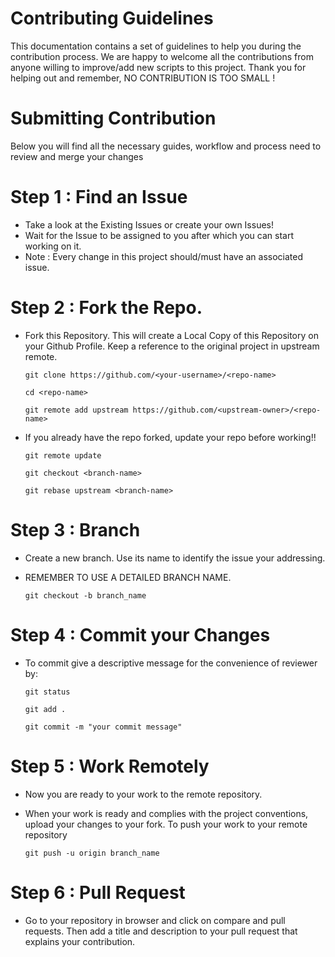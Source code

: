 
# Contributing Guidelines

This documentation contains a set of guidelines to help you during the contribution process. We are happy to welcome all the contributions from anyone willing to improve/add new scripts to this project. 
Thank you for helping out and remember, NO CONTRIBUTION IS TOO SMALL !


# Submitting Contribution 

Below you will find all the necessary guides, workflow and process need to review and merge your changes

# Step 1 : Find an Issue

-  Take a look at the Existing Issues or create your own Issues!
-  Wait for the Issue to be assigned to you after which you can start working on it.
-  Note : Every change in this project should/must have an associated issue.


# Step 2 : Fork the Repo.

- Fork this Repository. This will create a Local Copy of this Repository on your Github Profile. Keep a reference to the original project in upstream remote.

  ```
  git clone https://github.com/<your-username>/<repo-name>
  ```  
  
  ```
  cd <repo-name> 
  ```
  
  ```
  git remote add upstream https://github.com/<upstream-owner>/<repo-name> 
  ```
  
- If you already have the repo forked, update your repo before working!!

  ```
  git remote update
  ```
  
  ```
  git checkout <branch-name> 
  ```
  
  ```
  git rebase upstream <branch-name>
  ```

# Step 3 : Branch 

- Create a new branch. Use its name to identify the issue your addressing.
- REMEMBER TO USE A DETAILED BRANCH NAME.
 
  ```
  git checkout -b branch_name
  ```
 
# Step 4 : Commit your Changes

- To commit give a descriptive message for the convenience of reviewer by:

  ```  
  git status
  ```
  ```
  git add .
  ```
  ```
  git commit -m "your commit message"
  ```

# Step 5 : Work Remotely
 
- Now you are ready to your work to the remote repository.
- When your work is ready and complies with the project conventions, upload your changes to your fork. To push your work to your remote repository

  ```
  git push -u origin branch_name
  ```

#  Step 6 : Pull Request 

- Go to your repository in browser and click on compare and pull requests. 
Then add a title and description to your pull request that explains your contribution.
